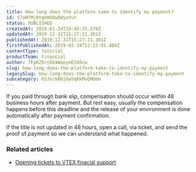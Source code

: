 ```yaml
---
title: How long does the platform take to identify my payment?
id: 57aNfMj0tqeWUQwQWyaYuY
status: PUBLISHED
createdAt: 2019-01-24T20:45:35.576Z
updatedAt: 2019-12-31T15:27:21.301Z
publishedAt: 2019-12-31T15:27:21.301Z
firstPublishedAt: 2019-01-24T22:15:01.404Z
contentType: tutorial
productTeam: Financial
author: 7FpKZ0rc6k4WqeymES80cw
slug: how-long-does-the-platform-take-to-identify-my-payment
legacySlug: how-long-does-the-platform-take-to-identify-my-payment
subcategory: 6SJnrkKDjGwSqKkMuQMOmm
---
```


If you paid through bank slip, compensation should occur within 48 business hours after payment. But rest easy, usually the compensation happens before this deadline and the release of your environment is done automatically after payment confirmation.

<div class="alert alert-warning">
If the title is not updated in 48 hours, open a call, via ticket, and send the proof of payment so we can understand what happened.
</div>

### Related articles

- [Opening tickets to VTEX finacial support](/en/tutorial/opening-tickets-to-vtex-support-finacial)
